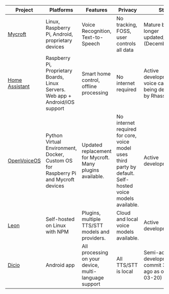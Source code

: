
| Project                                                             | Platforms                                                                          | Features                                                 | Privacy                                                                                                     | Status                                                             | License                                                                     |
| ------------------------------------------------------------------- | ---------------------------------------------------------------------------------- | -------------------------------------------------------- | ----------------------------------------------------------------------------------------------------------- | ------------------------------------------------------------------ | --------------------------------------------------------------------------- |
| [Mycroft](https://github.com/MycroftAI/mycroft-core)                | Linux, Raspberry Pi, Android, proprietary devices                                  | Voice Recognition, Text-to-Speech                        | No tracking, FOSS, user controls all data                                                                   | Mature but no longer updated/supported (December 2021)             | [Apache 2.0](https://github.com/MycroftAI/mycroft-core/blob/dev/LICENSE.md) |
| [Home Assistant](https://www.home-assistant.io/)                    | Raspberry Pi, Proprietary Boards, Linux Servers. Web app + Android/iOS support     | Smart home control, offline processing                   | No internet required                                                                                        | Active development; voice capabilities being developed by Rhasspy  | [Apache 2.0](https://github.com/home-assistant/core/blob/dev/LICENSE.md)    |
| [OpenVoiceOS](https://www.openvoiceos.org/)                         | Python Virtual Environment, Docker, Custom OS for Raspberry Pi and Mycroft devices | Updated replacement for Mycroft. Many plugins available. | No internet required for core, voice model uses third party by default. Self-hosted voice models available. | Active development                                                 | [Apache 2.0](https://github.com/OpenVoiceOS/ovos-core)                      |
| [Leon](https://getleon.ai/)                                         | Self-hosted on Linux with NPM                                                      | Plugins, multiple TTS/STT models and providers.          | Cloud and local voice models available.                                                                     | Active development                                                 | [MIT](https://getleon.ai/)                                                  |
| [Dicio](https://github.com/Stypox/dicio-android?tab=readme-ov-file) | Android app                                                                        | All processing on your device, multi-language support    | All TTS/STT is local                                                                                        | Semi-active development (last commit 3 weeks ago as of 2025-03-20) | [GPL-3.0](https://github.com/Stypox/dicio-android?tab=GPL-3.0-1-ov-file)    |

